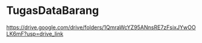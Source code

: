 # TugasDataBarang
https://drive.google.com/drive/folders/1QmraWcYZ95ANnsRE7zFsixJYwOOLK6mF?usp=drive_link 
